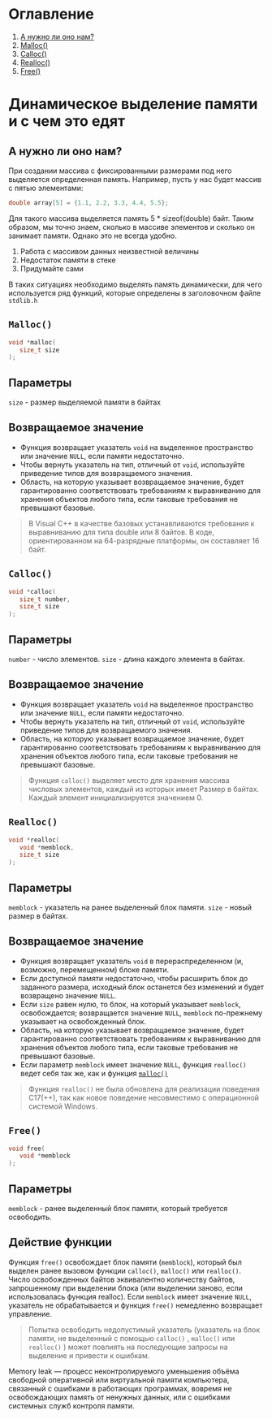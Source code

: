 # Оглавление
1. [А нужно ли оно нам?](#intro)
2. [Malloc()](#mal)
3. [Calloc()](#cal)
4. [Realloc()](#real)
5. [Free()](#free)

# Динамическое выделение памяти и с чем это едят

## А нужно ли оно нам? <a name="intro"></a>

При создании массива с фиксированными размерами под него выделяется определенная память. Например, пусть у нас будет массив с пятью элементами:

```c++
double array[5] = {1.1, 2.2, 3.3, 4.4, 5.5};
```
Для такого массива выделяется память 5 * sizeof(double) байт. Таким образом, мы точно знаем, сколько в массиве элементов и сколько он занимает памяти. Однако это не всегда удобно. 
1) Работа с массивом данных неизвестной величины
2) Недостаток памяти в стеке
3) Придумайте сами

В таких ситуациях необходимо выделять память динамически, для чего используется ряд функций, которые определены в заголовочном файле `stdlib.h`



## `Malloc()` <a name="mal"></a>
```c++
void *malloc(
   size_t size
);
```
## Параметры
`size` - размер выделяемой памяти в байтах

## Возвращаемое значение

- Функция возвращает указатель `void` на выделенное пространство или значение `NULL`, если памяти недостаточно. 
- Чтобы вернуть указатель на тип, отличный от `void`, используйте приведение типов для возвращаемого значения. 
- Область, на которую указывает возвращаемое значение, будет гарантированно соответствовать требованиям к выравниванию для хранения объектов любого типа, если таковые требования не превышают базовые. 
> В Visual C++ в качестве базовых устанавливаются требования к выравниванию для типа double или 8 байтов. В коде, ориентированном на 64-разрядные платформы, он составляет 16 байт.

 ## `Calloc()`<a name="cal"></a>
```c++
void *calloc(
   size_t number,
   size_t size
);
```
## Параметры
`number` - число элементов.
`size` - длина каждого элемента в байтах.

## Возвращаемое значение
- Функция возвращает указатель `void` на выделенное пространство или значение `NULL`, если памяти недостаточно. 
- Чтобы вернуть указатель на тип, отличный от `void`, используйте приведение типов для возвращаемого значения. 
- Область, на которую указывает возвращаемое значение, будет гарантированно соответствовать требованиям к выравниванию для хранения объектов любого типа, если таковые требования не превышают базовые. 
>Функция `calloc()` выделяет место для хранения массива числовых элементов, каждый из которых имеет Размер в байтах. Каждый элемент инициализируется значением 0.

 ## `Realloc()`<a name="real"></a>
```c++
void *realloc(
   void *memblock,
   size_t size
);
```
## Параметры
`memblock` - указатель на ранее выделенный блок памяти.
`size` - новый размер в байтах.

## Возвращаемое значение
- Функция возвращает указатель `void` в перераспределенном (и, возможно, перемещенном) блоке памяти.
- Если доступной памяти недостаточно, чтобы расширить блок до заданного размера, исходный блок останется без изменений и будет возвращено значение `NULL`.
- Если `size` равен нулю, то блок, на который указывает `memblock`, освобождается; возвращается значение `NULL`, `memblock` по-прежнему указывает на освобожденный блок.
- Область, на которую указывает возвращаемое значение, будет гарантированно соответствовать требованиям к выравниванию для хранения объектов любого типа, если таковые требования не превышают базовые. 
- Если параметр `memblock` имеет значение `NULL`, функция `realloc()` ведет себя так же, как и функция [`malloc()`](#mal)
> Функция `realloc()` не была обновлена для реализации поведения C17(++), так как новое поведение несовместимо с операционной системой Windows.

## `Free()` <a name="free"></a>
```c++
void free(
   void *memblock
);
```
## Параметры
`memblock` - ранее выделенный блок памяти, который требуется освободить.

## Действие функции

Функция `free()` освобождает блок памяти (`memblock`), который был выделен ранее вызовом функции `calloc()`, `malloc()` или `realloc()`. Число освобожденных байтов эквивалентно количеству байтов, запрошенному при выделении блока (или выделении заново, если использовалась функция realloc). Если `memblock` имеет значение `NULL`, указатель не обрабатывается и функция `free()` немедленно возвращает управление.
> Попытка освободить недопустимый указатель (указатель на блок памяти, не выделенный с помощью `calloc()` , `malloc()` или `realloc()` ) может повлиять на последующие запросы на выделение и привести к ошибкам.

Memory leak — процесс неконтролируемого уменьшения объёма свободной оперативной или виртуальной памяти компьютера, связанный с ошибками в работающих программах, вовремя не освобождающих память от ненужных данных, или с ошибками системных служб контроля памяти.
